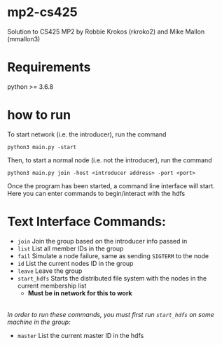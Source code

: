 # mp2-cs425

Solution to CS425 MP2 by Robbie Krokos (rkroko2) and Mike Mallon (mmallon3)

# Requirements
python \>= 3.6.8

# how to run
To start network (i.e. the introducer), run the command
```
python3 main.py -start
```

Then, to start a normal node (i.e. not the introducer), run the command
```
python3 main.py join -host <introducer address> -port <port>
```

Once the program has been started, a command line interface will start. Here you can enter commands to begin/interact with the hdfs

# Text Interface Commands:
- `join` Join the group based on the introducer info passed in
- `list` List all member IDs in the group
- `fail` Simulate a node failure, same as sending `SIGTERM` to the node
- `id` List the current nodes ID in the group
- `leave` Leave the group
- `start_hdfs` Starts the distributed file system with the nodes in the current membership list 
    - **Must be in network for this to work**
 ######
*In order to run these commands, you must first run `start_hdfs` on some machine in the group:*
- `master` List the current master ID in the hdfs


